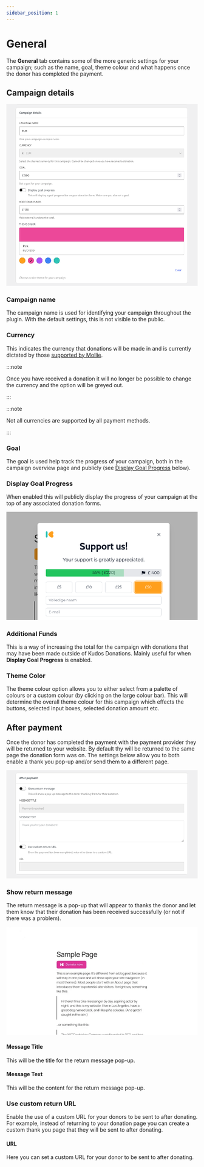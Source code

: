 ```yaml
---
sidebar_position: 1
---
```


# General

The **General** tab contains some of the more generic settings for your campaign; such as the name, goal, theme colour and what happens once the donor has completed the payment.

## Campaign details

![Campaign details](../../static/img/en/campaign-campaign-details.png)

### Campaign name

The campaign name is used for identifying your campaign throughout the plugin. With the default settings, this is not visible to the public.

### Currency

This indicates the currency that donations will be made in and is currently dictated by those [supported by Mollie](https://docs.mollie.com/docs/multicurrency).

:::note

Once you have received a donation it will no longer be possible to change the currency and the option will be greyed out.

:::

:::note

Not all currencies are supported by all payment methods.

:::

### Goal

The goal is used help track the progress of your campaign, both in the campaign overview page and publicly (see [Display Goal Progress](#display-goal-progress) below).


### Display Goal Progress

When enabled this will publicly display the progress of your campaign at the top of any associated donation forms.

![Goal progress](../../static/img/en/form-goal-progress.png)

### Additional Funds

This is a way of increasing the total for the campaign with donations that may have been made outside of Kudos Donations. Mainly useful for when **Display Goal Progress** is enabled.

### Theme Color

The theme colour option allows you to either select from a palette of colours or a custom colour (by clicking on the large colour bar). This will determine the overall theme colour for this campaign which effects the buttons, selected input boxes, selected donation amount etc.

## After payment

Once the donor has completed the payment with the payment provider they will be returned to your website. By default thy will be returned to the same page the donation form was on. The settings below allow you to both enable a thank you pop-up and/or send them to a different page.

![After payment](../../static/img/en/campaign-after-payment.png)

### Show return message

The return message is a pop-up that will appear to thanks the donor and let them know that their donation has been received successfully (or not if there was a problem).

![Thank you pop-up](../../static/img/en/animation-thank-you.webp)

#### Message Title

This will be the title for the return message pop-up.

#### Message Text

This will be the content for the return message pop-up.

### Use custom return URL

Enable the use of a custom URL for your donors to be sent to after donating. For example, instead of returning to your donation page you can create a custom thank you page that they will be sent to after donating.

#### URL

Here you can set a custom URL for your donor to be sent to after donating.